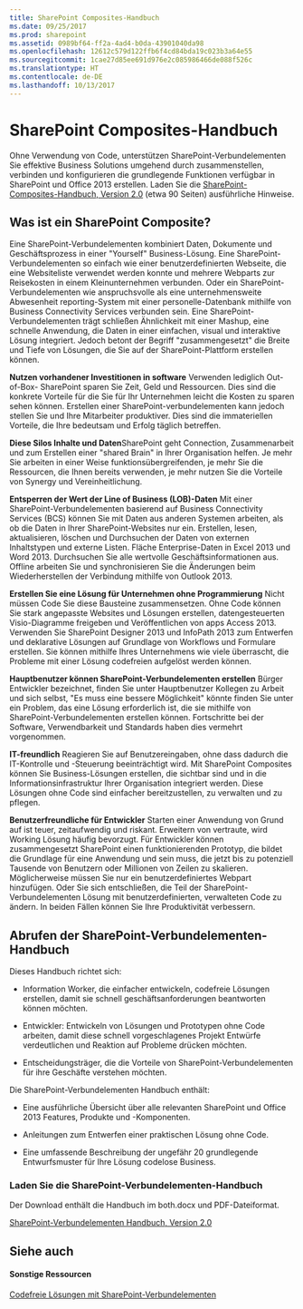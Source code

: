 ```yaml
---
title: SharePoint Composites-Handbuch
ms.date: 09/25/2017
ms.prod: sharepoint
ms.assetid: 0989bf64-ff2a-4ad4-b0da-43901040da98
ms.openlocfilehash: 12612c579d122ffb6f4cd84bda19c023b3a64e55
ms.sourcegitcommit: 1cae27d85ee691d976e2c085986466de088f526c
ms.translationtype: HT
ms.contentlocale: de-DE
ms.lasthandoff: 10/13/2017
---
```

# <a name="sharepoint-composites-handbook"></a>SharePoint Composites-Handbuch
Ohne Verwendung von Code, unterstützen SharePoint-Verbundelementen Sie effektive Business Solutions umgehend durch zusammenstellen, verbinden und konfigurieren die grundlegende Funktionen verfügbar in SharePoint und Office 2013 erstellen. Laden Sie die  [SharePoint-Composites-Handbuch, Version 2.0](http://www.microsoft.com/en-us/download/details.aspx?id=36055) (etwa 90 Seiten) ausführliche Hinweise.
## <a name="what-is-a-sharepoint-composite"></a>Was ist ein SharePoint Composite?

Eine SharePoint-Verbundelementen kombiniert Daten, Dokumente und Geschäftsprozess in einer "Yourself" Business-Lösung. Eine SharePoint-Verbundelementen so einfach wie einer benutzerdefinierten Webseite, die eine Websiteliste verwendet werden konnte und mehrere Webparts zur Reisekosten in einem Kleinunternehmen verbunden. Oder ein SharePoint-Verbundelementen wie anspruchsvolle als eine unternehmensweite Abwesenheit reporting-System mit einer personelle-Datenbank mithilfe von Business Connectivity Services verbunden sein. Eine SharePoint-Verbundelementen trägt schließen Ähnlichkeit mit einer Mashup, eine schnelle Anwendung, die Daten in einer einfachen, visual und interaktive Lösung integriert. Jedoch betont der Begriff "zusammengesetzt" die Breite und Tiefe von Lösungen, die Sie auf der SharePoint-Plattform erstellen können.
  
    
    
 **Nutzen vorhandener Investitionen in software** Verwenden lediglich Out-of-Box- SharePoint sparen Sie Zeit, Geld und Ressourcen. Dies sind die konkrete Vorteile für die Sie für Ihr Unternehmen leicht die Kosten zu sparen sehen können. Erstellen einer SharePoint-verbundelementen kann jedoch stellen Sie und Ihre Mitarbeiter produktiver. Dies sind die immateriellen Vorteile, die Ihre bedeutsam und Erfolg täglich betreffen.
  
    
    
 **Diese Silos Inhalte und Daten**SharePoint geht Connection, Zusammenarbeit und zum Erstellen einer "shared Brain" in Ihrer Organisation helfen. Je mehr Sie arbeiten in einer Weise funktionsübergreifenden, je mehr Sie die Ressourcen, die Ihnen bereits verwenden, je mehr nutzen Sie die Vorteile von Synergy und Vereinheitlichung.
  
    
    
 **Entsperren der Wert der Line of Business (LOB)-Daten** Mit einer SharePoint-Verbundelementen basierend auf Business Connectivity Services (BCS) können Sie mit Daten aus anderen Systemen arbeiten, als ob die Daten in Ihrer SharePoint-Websites nur ein. Erstellen, lesen, aktualisieren, löschen und Durchsuchen der Daten von externen Inhaltstypen und externe Listen. Fläche Enterprise-Daten in Excel 2013 und Word 2013. Durchsuchen Sie alle wertvolle Geschäftsinformationen aus. Offline arbeiten Sie und synchronisieren Sie die Änderungen beim Wiederherstellen der Verbindung mithilfe von Outlook 2013.
  
    
    
 **Erstellen Sie eine Lösung für Unternehmen ohne Programmierung** Nicht müssen Code Sie diese Bausteine zusammensetzen. Ohne Code können Sie stark angepasste Websites und Lösungen erstellen, datengesteuerten Visio-Diagramme freigeben und Veröffentlichen von apps Access 2013. Verwenden Sie SharePoint Designer 2013 und InfoPath 2013 zum Entwerfen und deklarative Lösungen auf Grundlage von Workflows und Formulare erstellen. Sie können mithilfe Ihres Unternehmens wie viele überrascht, die Probleme mit einer Lösung codefreien aufgelöst werden können.
  
    
    
 **Hauptbenutzer können SharePoint-Verbundelementen erstellen** Bürger Entwickler bezeichnet, finden Sie unter Hauptbenutzer Kollegen zu Arbeit und sich selbst, "Es muss eine bessere Möglichkeit" könnte finden Sie unter ein Problem, das eine Lösung erforderlich ist, die sie mithilfe von SharePoint-Verbundelementen erstellen können. Fortschritte bei der Software, Verwendbarkeit und Standards haben dies vermehrt vorgenommen.
  
    
    
 **IT-freundlich** Reagieren Sie auf Benutzereingaben, ohne dass dadurch die IT-Kontrolle und -Steuerung beeinträchtigt wird. Mit SharePoint Composites können Sie Business-Lösungen erstellen, die sichtbar sind und in die Informationsinfrastruktur Ihrer Organisation integriert werden. Diese Lösungen ohne Code sind einfacher bereitzustellen, zu verwalten und zu pflegen.
  
    
    
 **Benutzerfreundliche für Entwickler** Starten einer Anwendung von Grund auf ist teuer, zeitaufwendig und riskant. Erweitern von vertraute, wird Working Lösung häufig bevorzugt. Für Entwickler können zusammengesetzt SharePoint einen funktionierenden Prototyp, die bildet die Grundlage für eine Anwendung und sein muss, die jetzt bis zu potenziell Tausende von Benutzern oder Millionen von Zeilen zu skalieren. Möglicherweise müssen Sie nur ein benutzerdefiniertes Webpart hinzufügen. Oder Sie sich entschließen, die Teil der SharePoint-Verbundelementen Lösung mit benutzerdefinierten, verwalteten Code zu ändern. In beiden Fällen können Sie Ihre Produktivität verbessern.
  
    
    

## <a name="get-the-sharepoint-composites-handbook"></a>Abrufen der SharePoint-Verbundelementen-Handbuch

Dieses Handbuch richtet sich:
  
    
    

- Information Worker, die einfacher entwickeln, codefreie Lösungen erstellen, damit sie schnell geschäftsanforderungen beantworten können möchten.
    
  
- Entwickler: Entwickeln von Lösungen und Prototypen ohne Code arbeiten, damit diese schnell vorgeschlagenes Projekt Entwürfe verdeutlichen und Reaktion auf Probleme drücken möchten.
    
  
- Entscheidungsträger, die die Vorteile von SharePoint-Verbundelementen für ihre Geschäfte verstehen möchten.
    
  
Die SharePoint-Verbundelementen Handbuch enthält:
  
    
    

- Eine ausführliche Übersicht über alle relevanten SharePoint und Office 2013 Features, Produkte und -Komponenten.
    
  
- Anleitungen zum Entwerfen einer praktischen Lösung ohne Code.
    
  
- Eine umfassende Beschreibung der ungefähr 20 grundlegende Entwurfsmuster für Ihre Lösung codelose Business.
    
  

### <a name="download-the-sharepoint-composites-handbook"></a>Laden Sie die SharePoint-Verbundelementen-Handbuch

Der Download enthält die Handbuch im both.docx und PDF-Dateiformat.
  
    
    
 [SharePoint-Verbundelementen Handbuch, Version 2.0](http://www.microsoft.com/en-us/download/details.aspx?id=36055)
  
    
    

## <a name="see-also"></a>Siehe auch


#### <a name="other-resources"></a>Sonstige Ressourcen


  
    
    
 [Codefreie Lösungen mit SharePoint-Verbundelementen](http://msdn.microsoft.com/en-us/sharepoint/fp161345)

